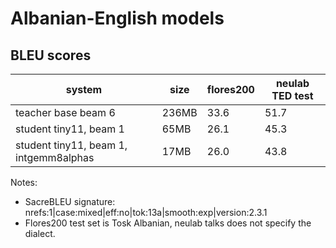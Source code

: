 # Albanian-English models

## BLEU scores

| system                                  |  size | flores200 | neulab TED test |
| ----------------------------------------| ----- | ---- | ---- |
| teacher base beam 6                     | 236MB | 33.6 | 51.7 |
| student tiny11, beam 1                  |  65MB | 26.1 | 45.3 |
| student tiny11, beam 1, intgemm8alphas  |  17MB | 26.0 | 43.8 |

Notes:
 - SacreBLEU signature: nrefs:1|case:mixed|eff:no|tok:13a|smooth:exp|version:2.3.1
 - Flores200 test set is Tosk Albanian, neulab talks does not specify the dialect.

